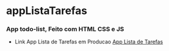 # appListaTarefas
### App todo-list, Feito com HTML CSS e JS

* Link App Lista de Tarefas em Producao
  <a href="https://jlms-todolist.netlify.app/">App Lista de Tarefas</a>
